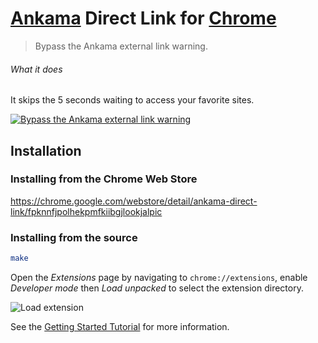 # [Ankama] Direct Link for [Chrome]

> Bypass the Ankama external link warning.

###### What it does

It skips the 5 seconds waiting to access your favorite sites.

[![Bypass the Ankama external link warning](https://img.youtube.com/vi_webp/PHd3GTE6lUg/maxresdefault.webp)](https://youtu.be/PHd3GTE6lUg)

## Installation

### Installing from the Chrome Web Store

https://chrome.google.com/webstore/detail/ankama-direct-link/fpknnfjpolhekpmfkiibgjlookjalpic

### Installing from the source

``` sh
make
```

Open the _Extensions_ page by navigating to `chrome://extensions`, enable _Developer mode_ then _Load unpacked_ to select the extension directory.

![Load extension](https://developer.chrome.com/static/images/get_started/load_extension.png)

See the [Getting Started Tutorial] for more information.

[Ankama]: https://ankama.com
[Chrome]: https://google.com/chrome/
[Getting Started Tutorial]: https://developer.chrome.com/extensions/getstarted

